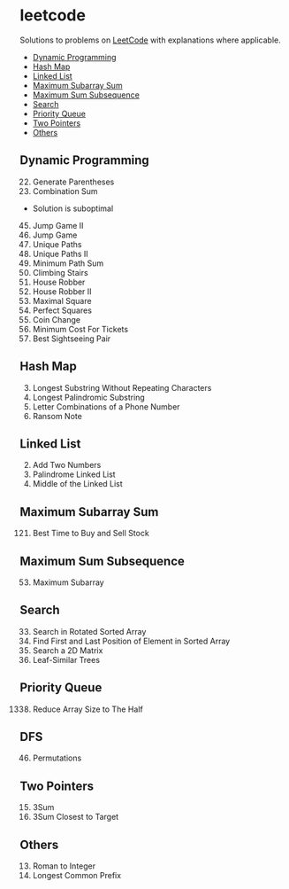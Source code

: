 # leetcode

Solutions to problems on [LeetCode](https://leetcode.com/) with explanations where applicable.

- [Dynamic Programming](#dynamic-programming)
- [Hash Map](#hash-map)
- [Linked List](#linked-list)
- [Maximum Subarray Sum](#maximum-subarray-sum)
- [Maximum Sum Subsequence](#maximum-sum-subsequence)
- [Search](#search)
- [Priority Queue](#priority-queue)
- [Two Pointers](#two-pointers)
- [Others](#others)

## Dynamic Programming

22. Generate Parentheses
39. Combination Sum
  - Solution is suboptimal
45. Jump Game II
55. Jump Game
62. Unique Paths
63. Unique Paths II
64. Minimum Path Sum
70. Climbing Stairs
198. House Robber
213. House Robber II
221. Maximal Square
279. Perfect Squares
322. Coin Change
983. Minimum Cost For Tickets
1014. Best Sightseeing Pair

## Hash Map

3. Longest Substring Without Repeating Characters
5. Longest Palindromic Substring
17. Letter Combinations of a Phone Number
383. Ransom Note

## Linked List

2. Add Two Numbers
234. Palindrome Linked List
876. Middle of the Linked List

## Maximum Subarray Sum

121. Best Time to Buy and Sell Stock

## Maximum Sum Subsequence

53. Maximum Subarray

## Search

33. Search in Rotated Sorted Array
34. Find First and Last Position of Element in Sorted Array
74. Search a 2D Matrix
872. Leaf-Similar Trees

## Priority Queue

1338. Reduce Array Size to The Half

## DFS

46. Permutations

## Two Pointers

15. 3Sum
16. 3Sum Closest to Target

## Others

13. Roman to Integer
14. Longest Common Prefix

